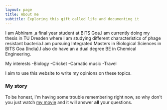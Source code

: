 ```yaml
---
layout: page
title: About me
subtitle: Exploring this gift called life and documenting it 
---
```


I am Abhiram ,a final year student at BITS Goa.I am currently doing my thesis in TU Dresden where I am studying different characteristics of phage resistant bacteria.I am pursuing Integrated Masters in Biological Sciences in BITS Goa (India).I also do have an a dual degree BE in Chemical Engineering.

My interests 
-Biology 
-Cricket 
-Carnatic music
-Travel 

I aim to use this website to write my opinions on these topics.

### My story

To be honest, I'm having some trouble remembering right now, so why don't you just watch [my movie](https://en.wikipedia.org/wiki/The_Princess_Bride_%28film%29) and it will answer **all** your questions.
